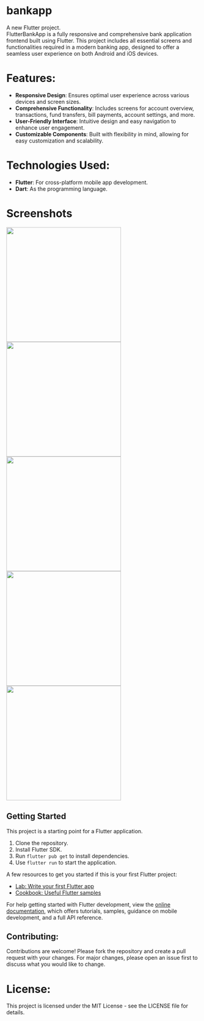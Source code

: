 # bankapp

A new Flutter project.  
FlutterBankApp is a fully responsive and comprehensive bank application frontend built using Flutter. This project includes all essential screens and functionalities required in a modern banking app, designed to offer a seamless user experience on both Android and iOS devices.


# Features:
- **Responsive Design**: Ensures optimal user experience across various devices and screen sizes.
- **Comprehensive Functionality**: Includes screens for account overview, transactions, fund transfers, bill payments, account settings, and more.
- **User-Friendly Interface**: Intuitive design and easy navigation to enhance user engagement.
- **Customizable Components**: Built with flexibility in mind, allowing for easy customization and scalability.

  

# Technologies Used:
- **Flutter**: For cross-platform mobile app development.
- **Dart**: As the programming language.

  

# Screenshots

<img src="https://github.com/ArbabNaseer82/FlutterBankApp/assets/160100829/28622005-2231-4849-ae51-e0f92bb476f4" width="300"/>
<img src="https://github.com/ArbabNaseer82/FlutterBankApp/assets/160100829/81a2d72c-feae-4300-810c-ae0fe8dd32bd" width="300"/>
<img src="https://github.com/ArbabNaseer82/FlutterBankApp/assets/160100829/41147367-ed29-4102-a6dc-e9f2736910fa" width="300"/>
<img src="https://github.com/ArbabNaseer82/FlutterBankApp/assets/160100829/d9471122-1024-4775-8b03-6753019134e2" width="300"/>
<img src="https://github.com/ArbabNaseer82/FlutterBankApp/assets/160100829/b85f2497-cf98-4627-a36e-fe9d24efec6f" width="300"/>



## Getting Started

This project is a starting point for a Flutter application.

1. Clone the repository.
2. Install Flutter SDK.
3. Run `flutter pub get` to install dependencies.
4. Use `flutter run` to start the application.

A few resources to get you started if this is your first Flutter project:

- [Lab: Write your first Flutter app](https://docs.flutter.dev/get-started/codelab)
- [Cookbook: Useful Flutter samples](https://docs.flutter.dev/cookbook)

For help getting started with Flutter development, view the [online documentation](https://docs.flutter.dev/), which offers tutorials, samples, guidance on mobile development, and a full API reference.

## Contributing:
Contributions are welcome! Please fork the repository and create a pull request with your changes. For major changes, please open an issue first to discuss what you would like to change.

# License:
This project is licensed under the MIT License - see the LICENSE file for details.
